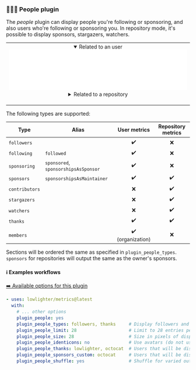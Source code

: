 ### 🧑‍🤝‍🧑 People plugin

The *people* plugin can display people you're following or sponsoring, and also users who're following or sponsoring you.
In repository mode, it's possible to display sponsors, stargazers, watchers.

<table>
  <td align="center">
    <details open><summary>Related to an user</summary>
      <img src="https://github.com/lowlighter/lowlighter/blob/master/metrics.plugin.people.followers.svg">
    </details>
    <details><summary>Related to a repository</summary>
      <img src="https://github.com/lowlighter/lowlighter/blob/master/metrics.plugin.people.repository.svg">
    </details>
    <img width="900" height="1" alt="">
  </td>
</table>

The following types are supported:

| Type            | Alias                                | User metrics       | Repository metrics |
| --------------- | ------------------------------------ | :----------------: | :----------------: |
| `followers`     |                                      | ✔️                 | ❌                |
| `following`     | `followed`                           | ✔️                 | ❌                |
| `sponsoring`    | `sponsored`, `sponsorshipsAsSponsor` | ✔️                 | ❌                |
| `sponsors`      | `sponsorshipsAsMaintainer`           | ✔️                 | ✔️                |
| `contributors`  |                                      | ❌                 | ✔️                |
| `stargazers`    |                                      | ❌                 | ✔️                |
| `watchers`      |                                      | ❌                 | ✔️                |
| `thanks`        |                                      | ✔️                 | ✔️                |
| `members`       |                                      | ✔️ (organization)  | ❌                |


Sections will be ordered the same as specified in `plugin_people_types`.
`sponsors` for repositories will output the same as the owner's sponsors.

#### ℹ️ Examples workflows

[➡️ Available options for this plugin](metadata.yml)

```yaml
- uses: lowlighter/metrics@latest
  with:
    # ... other options
    plugin_people: yes
    plugin_people_types: followers, thanks     # Display followers and "thanks" sections
    plugin_people_limit: 28                    # Limit to 28 entries per section
    plugin_people_size: 28                     # Size in pixels of displayed avatars
    plugin_people_identicons: no               # Use avatars (do not use identicons)
    plugin_people_thanks: lowlighter, octocat  # Users that will be displayed in "thanks" section
    plugin_people_sponsors_custom: octocat     # Users that will be displayed additionally in "sponsors" section
    plugin_people_shuffle: yes                 # Shuffle for varied output
```
